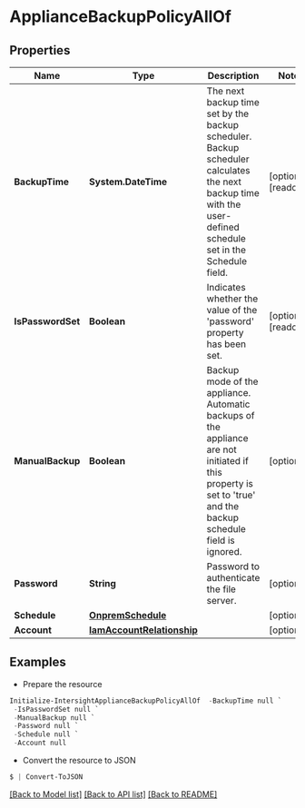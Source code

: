# ApplianceBackupPolicyAllOf
## Properties

Name | Type | Description | Notes
------------ | ------------- | ------------- | -------------
**BackupTime** | **System.DateTime** | The next backup time set by the backup scheduler. Backup scheduler calculates the next backup time with the user-defined schedule set in the Schedule field. | [optional] [readonly] 
**IsPasswordSet** | **Boolean** | Indicates whether the value of the &#39;password&#39; property has been set. | [optional] [readonly] 
**ManualBackup** | **Boolean** | Backup mode of the appliance. Automatic backups of the appliance are not initiated if this property is set to &#39;true&#39; and the backup schedule field is ignored. | [optional] 
**Password** | **String** | Password to authenticate the file server. | [optional] 
**Schedule** | [**OnpremSchedule**](OnpremSchedule.md) |  | [optional] 
**Account** | [**IamAccountRelationship**](IamAccountRelationship.md) |  | [optional] 

## Examples

- Prepare the resource
```powershell
Initialize-IntersightApplianceBackupPolicyAllOf  -BackupTime null `
 -IsPasswordSet null `
 -ManualBackup null `
 -Password null `
 -Schedule null `
 -Account null
```

- Convert the resource to JSON
```powershell
$ | Convert-ToJSON
```

[[Back to Model list]](../README.md#documentation-for-models) [[Back to API list]](../README.md#documentation-for-api-endpoints) [[Back to README]](../README.md)

